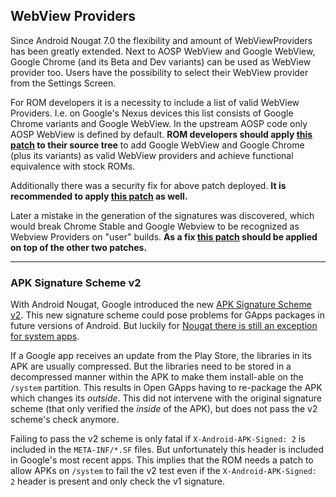 ## WebView Providers
Since Android Nougat 7.0 the flexibility and amount of WebViewProviders has been greatly extended. Next to AOSP WebView and Google WebView, Google Chrome (and its Beta and Dev variants) can be used as WebView provider too. Users have the possibility to select their WebView provider from the Settings Screen.

For ROM developers it is a necessity to include a list of valid WebView Providers. I.e. on Google's Nexus devices this list consists of Google Chrome variants and Google WebView.
In the upstream AOSP code only AOSP WebView is defined by default. **ROM developers should apply [this patch](https://github.com/AOSPA/android_frameworks_base/commit/d36582165d4694da101cc65755af0841d443c80e) to their source tree** to add Google WebView and Google Chrome (plus its variants) as valid WebView providers and achieve functional equivalence with stock ROMs.

Additionally there was a security fix for above patch deployed. **It is recommended to apply [this patch](https://github.com/AOSPA/android_frameworks_base/commit/b70f5994464cf6b3b29cedcc4efdd73807a27b0f) as well.**

Later a mistake in the generation of the signatures was discovered, which would break Chrome Stable and Google Webview to be recognized as Webview Providers on "user" builds. **As a fix [this patch](https://github.com/AOSPA/android_frameworks_base/commit/0b18d8bac487a367f6a1d985fd72dc4582f8ddaa) should be applied on top of the other two patches.**

***

### APK Signature Scheme v2
With Android Nougat, Google introduced the new [APK Signature Scheme v2](https://source.android.com/security/apksigning/v2.html).
This new signature scheme could pose problems for GApps packages in future versions of Android. But luckily for [Nougat there is still an exception for system apps](https://android.googlesource.com/platform/frameworks/base/+/nougat-release/core/java/android/content/pm/PackageParser.java#1204).

If a Google app receives an update from the Play Store, the libraries in its APK are usually compressed. But the libraries need to be stored in a decompressed manner within the APK to make them install-able on the `/system` partition. This results in Open GApps having to re-package the APK which changes its *outside*. This did not intervene with the original signature scheme (that only verified the *inside* of the APK), but does not pass the v2 scheme's check anymore.

Failing to pass the v2 scheme is only fatal if `X-Android-APK-Signed: 2` is included in the `META-INF/*.SF` files. But unfortunately this header is included in Google's most recent apps.
This implies that the ROM needs a patch to allow APKs on `/system` to fail the v2 test even if the `X-Android-APK-Signed: 2` header is present and only check the v1 signature.